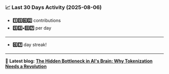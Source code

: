 <!--START_STATS-->
### 📈 Last 30 Days Activity (2025-08-06)  
- **1️⃣5️⃣6️⃣2️⃣** contributions  
- **5️⃣2️⃣•0️⃣7️⃣** per day
---
- **6️⃣7️⃣** day streak!
---
📝 **Latest blog:** [**The Hidden Bottleneck in AI's Brain: Why Tokenization Needs a Revolution**](https://andriak.com/blog/tokenization-revolution)
<!--END_STATS-->
